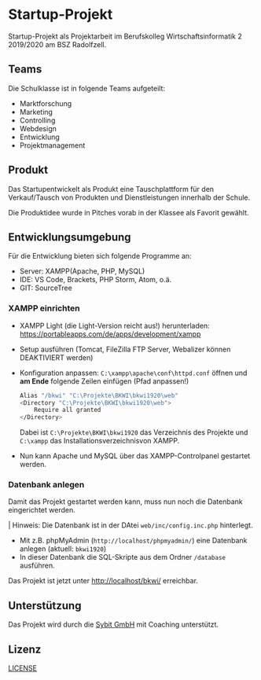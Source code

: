 # Startup-Projekt

Startup-Projekt als Projektarbeit im Berufskolleg Wirtschaftsinformatik 2 2019/2020
am BSZ Radolfzell.

## Teams

Die Schulklasse ist in folgende Teams aufgeteilt:

* Marktforschung
* Marketing
* Controlling
* Webdesign
* Entwicklung
* Projektmanagement

## Produkt

Das Startupentwickelt als Produkt eine Tauschplattform für den Verkauf/Tausch von
Produkten und Dienstleistungen innerhalb der Schule.

Die Produktidee wurde in Pitches vorab in der Klassee als Favorit gewählt.

## Entwicklungsumgebung

Für die Entwicklung bieten sich folgende Programme an:

* Server: XAMPP(Apache, PHP, MySQL)
* IDE: VS Code, Brackets, PHP Storm, Atom, o.ä.
* GIT: SourceTree

### XAMPP einrichten

* XAMPP Light (die Light-Version reicht aus!) herunterladen: <https://portableapps.com/de/apps/development/xampp>
* Setup ausführen (Tomcat, FileZilla FTP Server, Webalizer können DEAKTIVIERT werden)
* Konfiguration anpassen:
  `C:\xampp\apache\conf\httpd.conf` öffnen und **am Ende** folgende Zeilen einfügen (Pfad anpassen!)

    ``` bash
    Alias "/bkwi" "C:\Projekte\BKWI\bkwi1920\web"
    <Directory "C:\Projekte\BKWI\bkwi1920\web">
        Require all granted
    </Directory>
    ```

    Dabei ist `C:\Projekte\BKWI\bkwi1920` das Verzeichnis des Projekte und `C:\xampp` das Installationsverzeichnisvon XAMPP.
* Nun kann Apache und MySQL über das XAMPP-Controlpanel gestartet werden.

### Datenbank anlegen

Damit das Projekt gestartet werden kann, muss nun noch die Datenbank eingerichtet werden.

| Hinweis: Die Datenbank ist in der DAtei `web/inc/config.inc.php` hinterlegt.

* Mit z.B. phpMyAdmin (`http://localhost/phpmyadmin/`) eine Datenbank anlegen (aktuell: `bkwi1920`)
* In dieser Datenbank die SQL-Skripte aus dem Ordner `/database` ausführen.

Das Projekt ist jetzt unter <http://localhost/bkwi/> erreichbar.

## Unterstützung

Das Projekt wird durch die [Sybit GmbH](https://www.sybit.de) mit Coaching unterstützt.

## Lizenz

[LICENSE](LICENSE)
